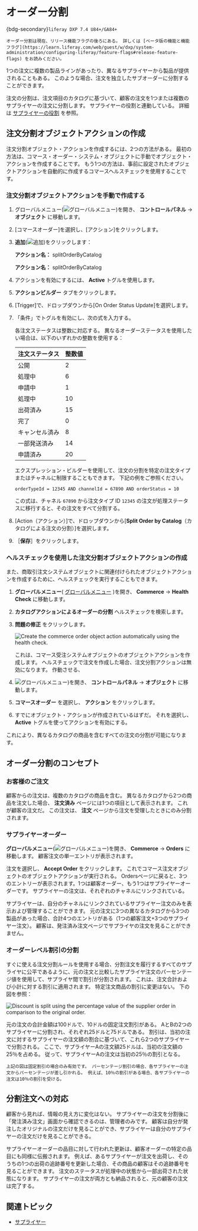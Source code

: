 # オーダー分割

{bdg-secondary}`liferay DXP 7.4 U84+/GA84+`

```{important}
オーダー分割は現在、リリース機能フラグの後ろにある。 詳しくは [ベータ版の機能と機能フラグ](https://learn.liferay.com/web/guest/w/dxp/system-administration/configuring-liferay/feature-flags#release-feature-flags) をお読みください。
```

1つの注文に複数の製品ラインがあったり、異なるサプライヤーから製品が提供されることもある。 このような場合、注文を独立したサブオーダーに分割することができます。

注文の分割は、注文項目のカタログに基づいて、顧客の注文を1つまたは複数のサプライヤーの注文に分割します。 サプライヤーの役割と連動している。 詳細は [サプライヤーの役割](../suppliers/supplier-role.md) を参照。

## 注文分割オブジェクトアクションの作成

注文分割オブジェクト・アクションを作成するには、2つの方法がある。 最初の方法は、コマース・オーダー・システム・オブジェクトに手動でオブジェクト・アクションを作成することです。 もう1つの方法は、事前に設定されたオブジェクトアクションを自動的に作成するコマースヘルスチェックを使用することです。

### 注文分割オブジェクトアクションを手動で作成する

1. グローバルメニュー(![グローバルメニュー](../../images/icon-applications-menu.png))を開き、 **コントロールパネル** &rarr; **オブジェクト** に移動します。

1. [コマースオーダー]を選択し、[アクション]をクリックします。

1. **追加**(![追加](../../images/icon-add.png))をクリックします：

   **アクション名：** splitOrderByCatalog

   **アクション名：** splitOrderByCatalog

1. アクションを有効にするには、 **Active** トグルを使用します。

1. **アクションビルダー** タブをクリックします。

1. [Trigger]で、ドロップダウンから[On Order Status Update]を選択します。

1. 「条件」でトグルを有効にし、次の式を入力する。

   各注文ステータスは整数に対応する。 異なるオーダーステータスを使用したい場合は、以下のいずれかの整数を使用する：

   | 注文ステータス | 整数値 |
   | :------ | :-- |
   | 公開      | 2   |
   | 処理中     | 6   |
   | 申請中     | 1   |
   | 処理中     | 10  |
   | 出荷済み    | 15  |
   | 完了      | 0   |
   | キャンセル済み | 8   |
   | 一部発送済み  | 14  |
   | 申請済み    | 20  |

   エクスプレッション・ビルダーを使用して、注文の分割を特定の注文タイプまたはチャネルに制限することもできます。 下記の例をご参照ください。

   `orderTypeId = 12345 AND channelId = 67890 AND orderStatus = 10`

   この式は、チャネル `67890` から注文タイプ ID `12345` の注文が処理ステータスに移行すると、その注文をすべて分割する。

1. [Action（アクション）]で、ドロップダウンから[**Split Order by Catalog**（カタログによる注文の分割）]を選択します。

1. ［**保存**］をクリックします。

### ヘルスチェックを使用した注文分割オブジェクトアクションの作成

また、商取引注文システムオブジェクトに関連付けられたオブジェクトアクションを作成するために、ヘルスチェックを実行することもできます。

1. **グローバルメニュー**( [グローバルメニュー](../../images/icon-applications-menu.png) )を開き、 **Commerce** &rarr; **Health Check** に移動します。

1. **カタログアクションによるオーダーの分割** ヘルスチェックを検索します。

1. **問題の修正** をクリックします。

   ![Create the commerce order object action automatically using the health check.](./order-splitting/images/01.png)

   これは、コマース受注システムオブジェクトのオブジェクトアクションを作成します。 ヘルスチェックで注文を作成した場合、注文分割アクションは無効になります。 作動させる、

1. ![グローバルメニュー](../../images/icon-applications-menu.png))を開き、 **コントロールパネル** &rarr; **オブジェクト** に移動します。

1. **コマースオーダー** を選択し、 **アクション** をクリックします。

1. すでにオブジェクト・アクションが作成されているはずだ。 それを選択し、 **Active** トグルを使ってアクションを有効にする。

これにより、異なるカタログの商品を含むすべての注文の分割が可能になります。

## オーダー分割のコンセプト

### お客様のご注文

顧客からの注文は、複数のカタログの商品を含む。 異なるカタログから2つの商品を注文した場合、 **注文済み** ページには1つの項目として表示されます。 これが顧客の注文だ。 この注文は、 **注文** ページから注文を受理したときにのみ分割されます。

### サプライヤーオーダー

**グローバルメニュー**(![グローバルメニュー](../../images/icon-applications-menu.png))を開き、 **Commerce** &rarr; **Orders** に移動します。 顧客注文の単一エントリが表示されます。

注文を選択し、 **Accept Order** をクリックします。 これでコマース注文オブジェクトのオブジェクトアクションが実行される。 Ordersページに戻ると、3つのエントリーが表示されます。1つは顧客オーダー、もう1つはサプライヤーオーダーです。 サプライヤーの注文は、それぞれのチャネルにリンクされている。

サプライヤーは、自分のチャネルにリンクされているサプライヤー注文のみを表示および管理することができます。 元の注文に3つの異なるカタログから3つの製品があった場合、合計4つのエントリがある（1つの顧客注文+3つのサプライヤー注文）。 顧客は、発注済み注文ページでサプライヤの注文を見ることができません。

### オーダーレベル割引の分割

すぐに使える注文分割ルールを使用する場合、分割注文を履行するすべてのサプライヤに公平であるように、元の注文と比較したサプライヤ注文のパーセンテージ値を使用して、サプライヤ間で割引が分割されます。 これは、注文合計および小計に対する割引に適用されます。 特定注文商品の割引に変更はない。 下の図を参照：

![Discount is split using the percentage value of the supplier order in comparison to the original order.](./order-splitting/images/02.png)

元の注文の合計金額は100ドルで、10ドルの固定注文割引がある。 AとBの2つのサプライヤーに分割され、それぞれ25ドルと75ドルである。 割引は、当初の注文に対するサプライヤーの注文額の割合に基づいて、これら2つのサプライヤーで分割される。 ここで、サプライヤーAの注文額25ドルは、当初の注文額の25％を占める。 従って、サプライヤーAの注文は当初の25％の割引となる。

```{note}
上記の図は固定割引の場合のみ有効です。 パーセンテージ割引の場合、各サプライヤーの注文からパーセンテージが差し引かれる。 例えば、10％の割引がある場合、各サプライヤーの注文は10％の割引を受ける。
```

## 分割注文への対応

顧客から見れば、情報の見え方に変化はない。 サプライヤーの注文を分割後に「発注済み注文」画面から確認できるのは、管理者のみです。 顧客は自分が発注したオリジナルの注文だけを見ることができ、サプライヤーは自分のサプライヤーの注文だけを見ることができる。

サプライヤーオーダーの品目に対して行われた更新は、顧客オーダーの特定の品目にも同様に伝搬されます。 例えば、あるサプライヤーが注文を出荷し、そのうちの1つの出荷の追跡番号を更新した場合、その商品の顧客はその追跡番号を見ることができます。 注文のステータスが処理中の状態から一部出荷された状態になります。 サプライヤーの注文が両方とも納品されると、元の顧客の注文は完了する。

## 関連トピック

* [サプライヤー](../suppliers.md)
